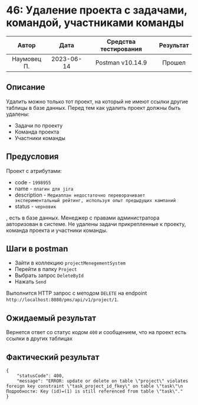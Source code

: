 # 46: Удаление проекта с задачами, командой, участниками команды

|    Автор    |    Дата    | Средства тестирования | Результат |
|:-----------:|:----------:|:---------------------:|:---------:|
| Наумовец П. | 2023-06-14 |   Postman v10.14.9    |  Прошел   |

## Описание

Удалить можно только тот проект, на который не имеют ссылки другие таблицы в базе данных. Перед тем как удалить проект 
должны быть удалены:

* Задачи по проекту
* Команда проекта
* Участники команды

## Предусловия

Проект с атрибутами:

* code - `1998955`
* name - `плагин для jira`
* description - `Медиаплан недостаточно переворачивает экспериментальный рейтинг, используя опыт предыдущих кампаний`
* status - `черновик`

, есть в базе данных. Менеджер с правами администратора авторизован в системе. Не удалены задачи прикрепленные к проекту,
команда проекта и участники команды.

## Шаги в postman

* Зайти в коллекцию `projectMenegementSystem`
* Перейти в папку `Project`
* Выбрать запрос `DeleteById`
* Нажать `Send`

Выполнится HTTP запрос с методом `DELETE` на endpoint `http://localhost:8080/pms/api/v1/project/1`.

## Ожидаемый результат

Вернется ответ со статус кодом `400` и сообщением, что на проект есть ссылки в других таблицах

## Фактический результат

```
{
    "statusCode": 400,
    "message": "ERROR: update or delete on table \"project\" violates foreign key constraint \"task_project_id_fkey\" on table \"task\"\n  Подробности: Key (id)=(1) is still referenced from table \"task\"."
}
```